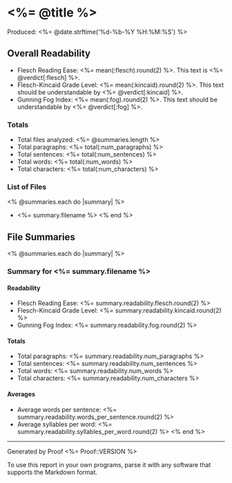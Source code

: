 # <%= @title %> #

Produced: <%= @date.strftime('%d-%b-%Y %H:%M:%S') %>

## Overall Readability ##

* Flesch Reading Ease: <%= mean(:flesch).round(2) %>. This text is <%= @verdict[:flesch] %>.
* Flesch-Kincaid Grade Level: <%= mean(:kincaid).round(2) %>. This text should be understandable by <%= @verdict[:kincaid] %>.
* Gunning Fog Index: <%= mean(:fog).round(2) %>. This text should be understandable by <%= @verdict[:fog] %>.

### Totals ###

* Total files analyzed: <%= @summaries.length %>
* Total paragraphs: <%= total(:num_paragraphs) %>
* Total sentences: <%= total(:num_sentences) %>
* Total words: <%= total(:num_words) %>
* Total characters: <%= total(:num_characters) %>

### List of Files ###

<% @summaries.each do |summary| %>
* <%= summary.filename %>
<% end %>

## File Summaries ##

<% @summaries.each do |summary| %>
### Summary for <%= summary.filename %> ###

#### Readability ####

* Flesch Reading Ease: <%= summary.readability.flesch.round(2) %>
* Flesch-Kincaid Grade Level: <%= summary.readability.kincaid.round(2) %>
* Gunning Fog Index: <%= summary.readability.fog.round(2) %>

#### Totals ####

* Total paragraphs: <%= summary.readability.num_paragraphs %>
* Total sentences: <%= summary.readability.num_sentences %>
* Total words: <%= summary.readability.num_words %>
* Total characters: <%= summary.readability.num_characters %>

#### Averages ####

* Average words per sentence: <%= summary.readability.words_per_sentence.round(2) %>
* Average syllables per word: <%= summary.readability.syllables_per_word.round(2) %>
<% end %>
- - -

Generated by Proof <%= Proof::VERSION %>

To use this report in your own programs, parse it with any software that supports the Markdown format.
